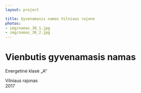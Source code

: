```yaml
---
layout: project

title: Gyvenamasis namas Vilniaus rajone
photos:
- img/namas_30_1.jpg
- img/namas_30_2.jpg
---
```

<h1>Vienbutis gyvenamasis namas</h1>
<p>Energetinė klasė „A“</p>
<p>Vilniaus rajonas<br/>2017</p>
